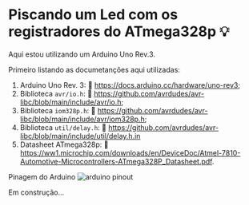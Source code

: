 # Piscando um Led com os registradores do ATmega328p :bulb:

Aqui estou utilizando um Arduino Uno Rev.3.

Primeiro listando as documetanções aqui utilizadas:
1. Arduino Uno Rev. 3: :link: https://docs.arduino.cc/hardware/uno-rev3;
1. Biblioteca `avr/io.h`: :link: https://github.com/avrdudes/avr-libc/blob/main/include/avr/io.h;
1. Biblioteca `iom328p.h`: :link: https://github.com/avrdudes/avr-libc/blob/main/include/avr/iom328p.h;
1. Biblioteca `util/delay.h`: :link: https://github.com/avrdudes/avr-libc/blob/main/include/util/delay.h.in
1. Datasheet ATmega328p: :link: https://ww1.microchip.com/downloads/en/DeviceDoc/Atmel-7810-Automotive-Microcontrollers-ATmega328P_Datasheet.pdf.

 
Pinagem do Arduino
![arduino pinout](https://docs.arduino.cc/static/2b141eb1cfe6f465a949c203e4af1b5f/A000066-pinout.png)


Em construção...
